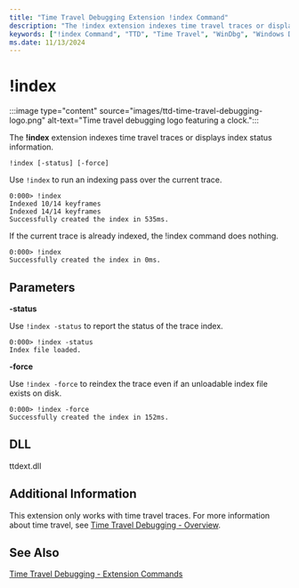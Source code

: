 ```yaml
---
title: "Time Travel Debugging Extension !index Command"
description: "The !index extension indexes time travel traces or displays index status information."
keywords: ["!index Command", "TTD", "Time Travel", "WinDbg", "Windows Debugging"]
ms.date: 11/13/2024
---
```


# !index

:::image type="content" source="images/ttd-time-travel-debugging-logo.png" alt-text="Time travel debugging logo featuring a clock.":::

The **!index** extension indexes time travel traces or displays index status information.

```dbgsyntax
!index [-status] [-force]
```

Use `!index` to run an indexing pass over the current trace. 

```dbgcmd
0:000> !index
Indexed 10/14 keyframes
Indexed 14/14 keyframes
Successfully created the index in 535ms.
```

If the current trace is already indexed, the !index command does nothing.

```dbgcmd
0:000> !index
Successfully created the index in 0ms.
```

## Parameters

**-status**

Use `!index -status` to report the status of the trace index.

```dbgcmd
0:000> !index -status
Index file loaded.
```
**-force**

Use `!index -force` to reindex the trace even if an unloadable index file exists on disk.

```dbgcmd
0:000> !index -force
Successfully created the index in 152ms.
```

## DLL

ttdext.dll

## Additional Information

This extension only works with time travel traces. For more information about time travel, see [Time Travel Debugging - Overview](time-travel-debugging-overview.md).

## See Also

[Time Travel Debugging - Extension Commands](time-travel-debugging-extension-commands.md)
